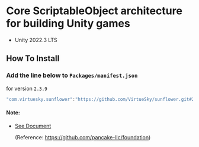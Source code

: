 # Core ScriptableObject architecture for building Unity games
- Unity 2022.3 LTS
## How To Install

### Add the line below to `Packages/manifest.json`

for version `2.3.9`
```csharp
"com.virtuesky.sunflower":"https://github.com/VirtueSky/sunflower.git#2.3.9",
```

#### Note:

- [See Document](https://github.com/VirtueSky/sunflower/wiki)

  (Reference: https://github.com/pancake-llc/foundation)
